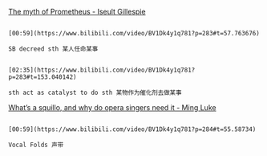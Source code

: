 [The myth of Prometheus - Iseult Gillespie](https://www.bilibili.com/video/BV1Dk4y1q781?p=283)

```ad-note

[00:59](https://www.bilibili.com/video/BV1Dk4y1q781?p=283#t=57.763676)

SB decreed sth 某人任命某事
```

```ad-note

[02:35](https://www.bilibili.com/video/BV1Dk4y1q781?p=283#t=153.040142)

sth act as catalyst to do sth 某物作为催化剂去做某事
```

[What’s a squillo, and why do opera singers need it - Ming Luke](https://www.bilibili.com/video/BV1Dk4y1q781?p=284)

```ad-note

[00:59](https://www.bilibili.com/video/BV1Dk4y1q781?p=284#t=55.58734)

Vocal Folds 声带
```